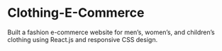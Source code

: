 # Clothing-E-Commerce
Built a fashion e-commerce website for men’s, women’s, and children’s clothing using React.js and responsive CSS design.
